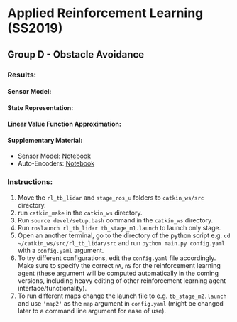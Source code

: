 # Applied Reinforcement Learning (SS2019)
## Group D - Obstacle Avoidance

### Results:
#### Sensor Model:
#### State Representation:
#### Linear Value Function Approximation:
#### Supplementary Material:
* Sensor Model: [Notebook](https://gitlab.ldv.ei.tum.de/arl19/group-d/blob/develop/src/rl_tb_lidar/src/utils/sensormodel/lidar_sensor_model.ipynb)
* Auto-Encoders: [Notebook](https://gitlab.ldv.ei.tum.de/arl19/group-d/blob/develop/src/rl_tb_lidar/src/utils/autoencoders/vae_experiments.ipynb)

### Instructions:

1. Move the `rl_tb_lidar` and `stage_ros_u` folders to `catkin_ws/src` directory.
2. run `catkin_make` in the `catkin_ws` directory.
3. Run `source devel/setup.bash` command in the `catkin_ws` directory.
4. Run `roslaunch rl_tb_lidar tb_stage_m1.launch` to launch only stage.
5. Open an another terminal, go to the directory of the python script e.g. `cd ~/catkin_ws/src/rl_tb_lidar/src` and run `python main.py config.yaml` with a `config.yaml` argument.
5. To try different configurations, edit the `config.yaml` file accordingly. Make sure to specify the correct `nA`, `nS` for the reinforcement learning agent (these argument will be computed automatically in the coming versions, including heavy editing of other reinforcement learning agent interface/functionality).
6. To run different maps change the launch file to e.g. `tb_stage_m2.launch` and use `'map2'` as the `map` argument in `config.yaml` (might be changed later to a command line argument for ease of use).


